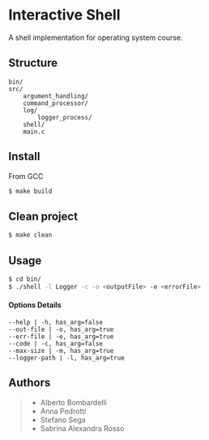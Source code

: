 # Interactive Shell

A shell implementation for operating system course.

## Structure

```
bin/
src/
    argument_handling/
    command_processor/
    log/
        logger_process/
    shell/
    main.c
```


## Install

From GCC

``` bash
$ make build
```

## Clean project

``` bash
$ make clean
```

## Usage

``` bash
$ cd bin/
$ ./shell -l Logger -c -o <outputFile> -e <errorFile>
```

#### Options Details

    --help | -h, has_arg=false
    --out-file | -o, has_arg=true
    --err-file | -e, has_arg=true
    --code | -c, has_arg=false
    --max-size | -m, has_arg=true
    --logger-path | -l, has_arg=true

## Authors

>- Alberto Bombardelli
>- Anna Pedrotti
>- Stefano Sega
>- Sabrina Alexandra Rosso